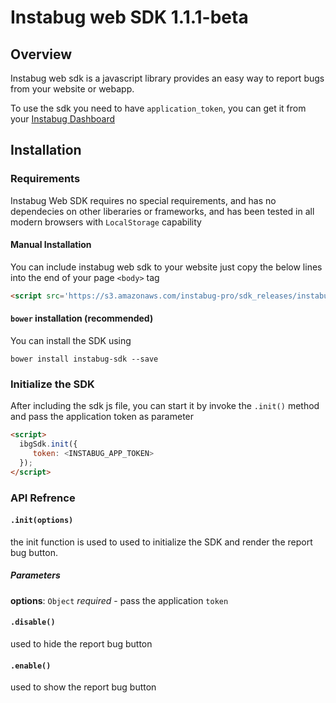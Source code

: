 # Instabug web SDK 1.1.1-beta

## Overview
Instabug web sdk is a javascript library provides an easy way to report bugs from your website or webapp.

To use the sdk you need to have `application_token`, you  can get it from your [Instabug Dashboard](https://dashboard.instabug.com)

## Installation
### Requirements
Instabug Web SDK requires no special requirements, and has no dependecies on other liberaries or frameworks, and has been tested in all modern browsers with `LocalStorage` capability

#### Manual Installation
You can include instabug web sdk to your website just copy the below lines into the end of your page `<body>` tag
```html
<script src='https://s3.amazonaws.com/instabug-pro/sdk_releases/instabugsdk-1.1.1.min.js'></script>
```
#### `bower` installation (recommended)
You can install the SDK using
```shell
bower install instabug-sdk --save
```
### Initialize the SDK
After including the sdk js file, you can start it by invoke the `.init()` method and pass the application token as parameter
```html
<script>
  ibgSdk.init({
     token: <INSTABUG_APP_TOKEN>
  });
</script>
```

### API Refrence

#### `.init(options)`
the init function is used to used to initialize the SDK and render the report bug button.
##### Parameters
**options**: `Object` _required_ -  pass the application `token`

#### `.disable()`
used to hide the report bug button

#### `.enable()`
used to show the report bug button
